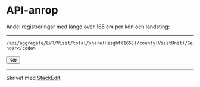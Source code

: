 # API-anrop

Andel registreringar med längd över 165 cm per kön och landsting:

----------
`/api/aggregate/LVR/Visit/total/share(Height(165))/county(VisitUnit)/Gender</code>`


<div class="apidump">
<button class="btn btn-default" onclick="visualize('https://stratum.registercentrum.se/api/aggregate/LVR/Visit/total/count/county(VisitUnit)/VisitUnit?apikey=bK3H9bwaG4o=');">Kör</button></div>

----------

Skrivet med [<i class="icon-provider-stackedit"></i> StackEdit](https://stackedit.io/).
